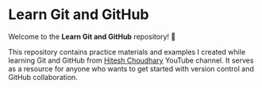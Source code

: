 # Learn Git and GitHub  
Welcome to the **Learn Git and GitHub** repository! 🚀  

This repository contains practice materials and examples I created while learning Git and GitHub from [Hitesh Choudhary](https://www.youtube.com/@HiteshCodeLab) YouTube channel. It serves as a resource for anyone who wants to get started with version control and GitHub collaboration.  
